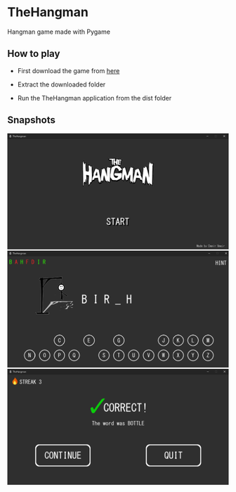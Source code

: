 # TheHangman

Hangman game made with Pygame

## How to play

- First download the game from [here](https://drive.google.com/uc?id=1uIGeq6JYdYHw2dgsC7FB4Fig5nkMqKpH&export=download)

- Extract the downloaded folder

- Run the TheHangman application from the dist folder


## Snapshots

![alt text][img1]
![alt text][img2]
![alt text][img3]


[img1]: https://github.com/demac44/thehangman/blob/master/assets/images/snapshots/thehangman_start.png
[img2]: https://github.com/demac44/thehangman/blob/master/assets/images/snapshots/thehangman_game.png
[img3]: https://github.com/demac44/thehangman/blob/master/assets/images/snapshots/thehangman_end.png

